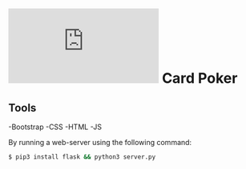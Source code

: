# ![4Geeks Logo](http://assets.breatheco.de/apis/img/images.php?blob&random&cat=icon&tags=4geeks,16) Card Poker


## Tools
-Bootstrap
-CSS
-HTML
-JS

By running a web-server using the following command:

```sh
$ pip3 install flask && python3 server.py
```


